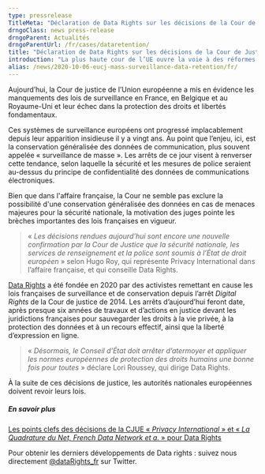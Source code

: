 ```yaml
---
type: pressrelease
TitleMeta: "Déclaration de Data Rights sur les décisions de la Cour de Justice européenne concernant la «Loi renseignement» française et le «Investigatory Powers Act» britannique"
drngoClass: news press-release
drngoParent: Actualités
drngoParentUrl: /fr/cases/dataretention/
title: "Déclaration de Data Rights sur les décisions de la Cour de Justice européenne concernant la «Loi renseignement» française et le «Investigatory Powers Act» britannique (6 Oct. 2020)"
introduction: "La plus haute cour de l’UE ouvre la voie à des réformes structurelles des lois de surveillance européennes."
alias: /news/2020-10-06-eucj-mass-surveillance-data-retention/fr/
---
```



<p class="part" data-startline="140" data-endline="140">Aujourd’hui, la Cour de justice de l’Union européenne a mis en évidence les manquements des lois de surveillance en France, en Belgique et au Royaume-Uni et leur échec dans la protection des droits et libertés fondamentaux.</p><p class="part" data-startline="142" data-endline="142">Ces systèmes de surveillance européens ont progressé implacablement depuis leur apparition insidieuse il y a vingt ans. Au point que l’enjeu, ici, est la conservation généralisée des données de communication, plus souvent appelée «&nbsp;surveillance de masse&nbsp;». Les arrêts de ce jour visent à renverser cette tendance, selon laquelle la sécurité et les mesures de police seraient au-dessus du principe de confidentialité des données de communications électroniques.</p>

<p>Bien que dans l'affaire française, la Cour ne semble pas exclure la possibilité d'une conservation généralisée des données en cas de menaces majeures pour la sécurité nationale, la motivation des juges pointe les brèches importantes des lois françaises en vigueur. 
</p>

<blockquote class="part" data-startline="144" data-endline="144">
<p>«&nbsp;<em>Les décisions rendues aujourd’hui sont encore une nouvelle confirmation par la Cour de Justice que la sécurité nationale, les services de renseignement et la police sont soumis à l’État de droit européen</em>&nbsp;» selon Hugo Roy, qui représente Privacy International dans l’affaire française, et qui conseille Data Rights.</p>
</blockquote><p class="part" data-startline="146" data-endline="146"><a href="https://datarights.ngo" target="_blank" rel="noopener">Data Rights</a> a été fondée en 2020 par des activistes remettant en cause les lois françaises de surveillance et de conservation depuis l’arrêt <em>Digital Rights</em> de la Cour de justice de 2014. Les arrêts d’aujourd’hui feront date, après presque six années de travaux et d’actions en justice devant les juridictions françaises pour sauvegarder les droits à la vie privée, à la protection des données et à un recours effectif, ainsi que la liberté d’expression en ligne.</p><blockquote class="part" data-startline="148" data-endline="148">
<p>«&nbsp;<em>Désormais, le Conseil d’État doit arrêter d’atermoyer et appliquer les normes européennes de protection des droits humains une bonne fois pour toutes</em>&nbsp;» déclare Lori Roussey, qui dirige Data Rights.</p>
</blockquote><p class="part" data-startline="150" data-endline="150">À la suite de ces décisions de justice, les autorités nationales européennes doivent revoir leurs lois.</p>

<h5>En savoir plus</h5>

<p>
<a href="/fr/cases/dataretention/2020-10-eucj-takeaways/">
Les points clefs des décisions de la CJUE «&nbsp;<em>Privacy International</em>&nbsp;» et «&nbsp;<em>La Quadrature du Net, French Data Network et a.</em>&nbsp;» pour Data Rights
</a>
</p>
<p class="part" data-startline="152" data-endline="152">Pour obtenir les derniers développements de Data rights&nbsp;: suivez nous directement <a href="https://twitter.com/@dataRights_fr" target="_blank" rel="noopener">@dataRights_fr</a> sur Twitter.</p>
